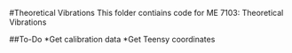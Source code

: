 #Theoretical Vibrations
This folder contiains code for ME 7103: Theoretical Vibrations

##To-Do
*Get calibration data
*Get Teensy coordinates